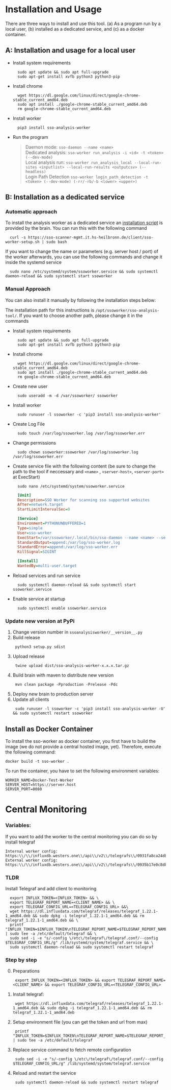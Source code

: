 # Installation and Usage

There are three ways to install and use this tool. (a) As a program run by a local user, (b) installed as a dedicated
service, and (c) as a docker container.

## A: Installation and usage for a local user

- Install system requirements
  ```shell
    sudo apt update && sudo apt full-upgrade
    sudo apt-get install xvfb python3 python3-pip
  ```
- Install chrome
  ```shell
    wget https://dl.google.com/linux/direct/google-chrome-stable_current_amd64.deb
    sudo apt install ./google-chrome-stable_current_amd64.deb
    rm google-chrome-stable_current_amd64.deb
  ```
- Install worker
  ```shell
    pip3 install sso-analysis-worker
  ```
- Run the program
  > Daemon mode: `sso-daemon --name <name>`  
  > Dedicated analysis: `sso-worker run_analysis -i <id> -t <token> (--dev-mode)`  
  > Local analysis run: `sso-worker run_analysis_local --local-run-sites <inputlist> --local-run-results <outputcsv> (--headless)`  
  > Login Path Detection `sso-worker login_path_detection -t <token> (--dev-mode) (-rr/-rb/-b <lower> <upper>)`

## B: Installation as a dedicated service

### Automatic approach

To install the analysis worker as a dedicated service an [installation script](./sso-worker-setup.sh) is provided by the
brain. You can run this with the following command

```shell
  curl -s https://sso-scanner-mgmt.it.hs-heilbronn.de/client/sso-worker-setup.sh | sudo bash
```

If you want to change the name or parameters (e.g. server host / port) of the worker afterwards, you can use the
following commands and change it inside the systemd service

```shell
  sudo nano /etc/systemd/system/ssoworker.service && sudo systemctl daemon-reload && sudo systemctl start ssoworker
```

### Manual Approach

You can also install it manually by following the installation steps below:

The installation path for this instructions is `/opt/ssoworker/sso-analysis-tool/`. If you want to choose another path,
please change it in the commands

- Install system requirements
  ```shell
    sudo apt update && sudo apt full-upgrade
    sudo apt-get install xvfb python3 python3-pip
  ```
- Install chrome
  ```shell
    wget https://dl.google.com/linux/direct/google-chrome-stable_current_amd64.deb
    sudo apt install ./google-chrome-stable_current_amd64.deb
    rm google-chrome-stable_current_amd64.deb
  ```
- Create new user
  ```shell
    sudo useradd -m -d /var/ssoworker/ ssoworker
  ```
- Install worker
  ```shell
    sudo runuser -l ssoworker -c 'pip3 install sso-analysis-worker'
  ```
- Create Log File
  ```shell
    sudo touch /var/log/ssoworker.log /var/log/ssoworker.err
  ```
- Change permissions
  ```shell
    sudo chown ssoworker:ssoworker /var/log/ssoworker.log /var/log/ssoworker.err
  ```
- Create service file with the following content (be sure to change the path to the tool if neccessary and `<name>`
  , `<server-host>`, `<server-port>` at ExecStart)
  ```commandline
    sudo nano /etc/systemd/system/ssoworker.service
  ```
  ```ini
    [Unit]
    Description=SSO Worker for scanning sso supported websites
    After=network.target
    StartLimitIntervalSec=0
  
    [Service]
    Environment=PYTHONUNBUFFERED=1
    Type=simple
    User=sso-worker
    ExecStart=/var/ssoworker/.local/bin/sso-daemon --name <name> --server-host <server-host> --server-port <server-port>
    StandardOutput=append:/var/log/sso-worker.log
    StandardError=append:/var/log/sso-worker.err
    KillSignal=SIGINT
  
    [Install]
    WantedBy=multi-user.target
    ```
- Reload services and run service
  ```shell
    sudo systemctl daemon-reload && sudo systemctl start ssoworker.service
  ```
- Enable service at startup
  ```shell
    sudo systemctl enable ssoworker.service
  ```

### Update new version at PyPi

1. Change version number in `ssoanalysisworker/__version__.py`
2. Build release
   ```shell
    python3 setup.py sdist
   ```
3. Upload release
   ```shell
    twine upload dist/sso-analysis-worker-x.x.x.tar.gz
   ```
4. Build brain with maven to distribute new version
   ```shell
    mvn clean package -Pproduction -Prelease -Pdc
   ```
5. Deploy new brain to production server
6. Update all clients
   ```
    sudo runuser -l ssoworker -c 'pip3 install sso-analysis-worker -U' && sudo systemctl restart ssoworker
   ``` 

## Install as Docker Container

To install the sso-worker as docker container, you first have to build the image (we do not provide a central hosted
image, yet). Therefore, execute the following command:

```
docker build -t sso-worker .
```

To run the container, you have to set the following environment variables:

```
WORKER_NAME=Docker-Test-Worker
SERVER_HOST=https://server.host
SERVER_PORT=8080
```

# Central Monitoring

### Variables:

If you want to add the worker to the central monitoring you can do so by install telegraf

```
Internal worker config: https:\\/\\/influxdb.westers.one\\/api\\/v2\\/telegrafs\\/0931fa8ca24db000 
External worker config: https:\\/\\/influxdb.westers.one\\/api\\/v2\\/telegrafs\\/0935b17e0c8db000
```

### TLDR

Install Telegraf and add client to monitoring

```shell
  export INFLUX_TOKEN=<INFLUX_TOKEN> && \
  export TELEGRAF_REPORT_NAME=<CLIENT_NAME> && \
  export TELEGRAF_CONFIG_URL=<TELEGRAF_CONFIG_URL> &&\
  wget https://dl.influxdata.com/telegraf/releases/telegraf_1.22.1-1_amd64.deb && sudo dpkg -i telegraf_1.22.1-1_amd64.deb && rm telegraf_1.22.1-1_amd64.deb && \
  printf "INFLUX_TOKEN=$INFLUX_TOKEN\nTELEGRAF_REPORT_NAME=$TELEGRAF_REPORT_NAME\n" | sudo tee -a /etc/default/telegraf && \
  sudo sed -i -e "s/-config \/etc\/telegraf\/telegraf.conf/--config $TELEGRAF_CONFIG_URL/g" /lib/systemd/system/telegraf.service && \
  sudo systemctl daemon-reload && sudo systemctl restart telegraf
```

### Step by step

0. Preparations
   ```shell
    export INFLUX_TOKEN=<INFLUX_TOKEN> && export TELEGRAF_REPORT_NAME=<CLIENT_NAME> && export TELEGRAF_CONFIG_URL=<TELEGRAF_CONFIG_URL>
   ```
1. Install telegraf:
   ```shell
    wget https://dl.influxdata.com/telegraf/releases/telegraf_1.22.1-1_amd64.deb && sudo dpkg -i telegraf_1.22.1-1_amd64.deb && rm telegraf_1.22.1-1_amd64.deb
   ```
2. Setup environment file (you can get the token and url from max)
   ```shell
    printf "INFLUX_TOKEN=$INFLUX_TOKEN\nTELEGRAF_REPORT_NAME=$TELEGRAF_REPORT_NAME\n" | sudo tee -a /etc/default/telegraf
   ```
3. Replace service command to fetch remote configuration
   ```shell
    sudo sed -i -e "s/-config \/etc\/telegraf\/telegraf.conf/--config $TELEGRAF_CONFIG_URL/g" /lib/systemd/system/telegraf.service
   ```
4. Reload and restart the service
   ```shell
    sudo systemctl daemon-reload && sudo systemctl restart telegraf
   ```